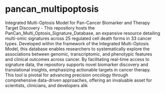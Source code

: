 # pancan_multipoptosis
Integrated Multi-Optosis Model for Pan-Cancer Biomarker and Therapy Target Discovery - This repository hosts the PanCan_Multi_Optosis_Signature_Database, an expansive resource detailing multi-omic signatures across 25 regulated cell death forms in 33 cancer types. Developed within the framework of the Integrated Multi-Optosis Model, this database enables researchers to systematically explore the associations between genomic, transcriptomic, and phenotypic features and clinical outcomes across cancer. By facilitating real-time access to signature data, the repository supports novel biomarker discovery and translational insights, emphasizing actionable targets in cancer therapy. This tool is pivotal for advancing precision oncology through comprehensive data-driven approaches, offering an invaluable asset for scientists, clinicians, and developers alik
